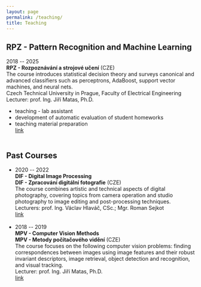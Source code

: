 ```yaml
---
layout: page
permalink: /teaching/
title: Teaching
---
```


<h2>RPZ - Pattern Recognition and Machine Learning</h2>

2018 -- 2025<br>
<b>RPZ - Rozpoznávání a strojové učení</b> (CZE)<br>
The course introduces statistical decision theory and surveys canonical and advanced classifiers such as perceptrons, AdaBoost, support vector machines, and neural nets.<br>
Czech Technical University in Prague, Faculty of Electrical Engineering<br>
Lecturer: prof. Ing. Jiří Matas, Ph.D.<br>
<ul>
    <li>teaching - lab assistant</li>
    <li>development of automatic evaluation of student homeworks</li>
    <li>teaching material preparation</li>
    <a href="https://cw.fel.cvut.cz/wiki/courses/be5b33rpz"><div class="color-button">link</div></a><br>
</ul>

<h2>Past Courses</h2>
<ul>
    <li>
        2020 -- 2022 <br>
		<b>DIF - Digital Image Processing</b><br>
        <b>DIF - Zpracování digitální fotografie</b> (CZE)<br>
		The course combines artistic and technical aspects of digital photography, covering topics from camera operation and studio photography to image editing and post-processing techniques. <br>
        Lecturers: prof. Ing. Václav Hlaváč, CSc.; Mgr. Roman Sejkot<br>
        <a href="https://cw.fel.cvut.cz/wiki/courses/a7b33dif"><div class="color-button">link</div></a>
    </li><br>
	<li>
        2018 -- 2019<br>
		<b>MPV - Computer Vision Methods</b><br>
        <b>MPV - Metody počítačového vidění</b> (CZE)<br>
		The course focuses on the following computer vision problems: finding correspondences between images using image features and their robust invariant descriptors, image retrieval, object detection and recognition, and visual tracking.<br>
        Lecturer: prof. Ing. Jiří Matas, Ph.D.<br>
        <a href="https://cw.fel.cvut.cz/wiki/courses/mpv"><div class="color-button">link</div></a>
    </li><br>
</ul>


